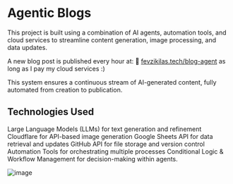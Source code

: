 # Agentic Blogs
This project is built using a combination of AI agents, automation tools, and cloud services to streamline content generation, image processing, and data updates.

A new blog post is published every hour at:
🔗 [fevzikilas.tech/blog-agent](https://fevzikilas.tech/blog-agent/)  as long as I pay my cloud services :)

This system ensures a continuous stream of AI-generated content, fully automated from creation to publication. 
## Technologies Used
Large Language Models (LLMs) for text generation and refinement
Cloudflare for API-based image generation
Google Sheets API for data retrieval and updates
GitHub API for file storage and version control
Automation Tools for orchestrating multiple processes
Conditional Logic & Workflow Management for decision-making within agents.

![image](https://github.com/user-attachments/assets/2c6204d3-feec-4cb0-9971-8df86b18f999)

